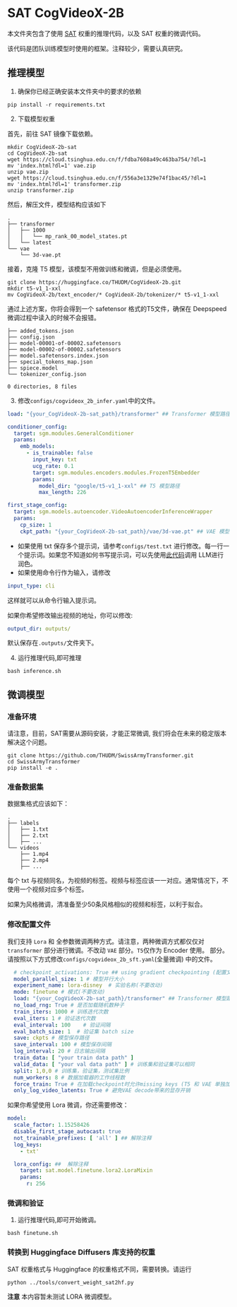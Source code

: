 # SAT CogVideoX-2B

本文件夹包含了使用 [SAT](https://github.com/THUDM/SwissArmyTransformer) 权重的推理代码，以及 SAT 权重的微调代码。

该代码是团队训练模型时使用的框架。注释较少，需要认真研究。

## 推理模型

1. 确保你已经正确安装本文件夹中的要求的依赖

```shell
pip install -r requirements.txt
```

2. 下载模型权重

首先，前往 SAT 镜像下载依赖。

```shell
mkdir CogVideoX-2b-sat
cd CogVideoX-2b-sat
wget https://cloud.tsinghua.edu.cn/f/fdba7608a49c463ba754/?dl=1
mv 'index.html?dl=1' vae.zip
unzip vae.zip
wget https://cloud.tsinghua.edu.cn/f/556a3e1329e74f1bac45/?dl=1
mv 'index.html?dl=1' transformer.zip
unzip transformer.zip
```

然后，解压文件，模型结构应该如下

```
.
├── transformer
│   ├── 1000
│   │   └── mp_rank_00_model_states.pt
│   └── latest
└── vae
    └── 3d-vae.pt
```

接着，克隆 T5 模型，该模型不用做训练和微调，但是必须使用。

```
git clone https://huggingface.co/THUDM/CogVideoX-2b.git
mkdir t5-v1_1-xxl
mv CogVideoX-2b/text_encoder/* CogVideoX-2b/tokenizer/* t5-v1_1-xxl
```
通过上述方案，你将会得到一个 safetensor 格式的T5文件，确保在 Deepspeed微调过程中读入的时候不会报错。
```
├── added_tokens.json
├── config.json
├── model-00001-of-00002.safetensors
├── model-00002-of-00002.safetensors
├── model.safetensors.index.json
├── special_tokens_map.json
├── spiece.model
└── tokenizer_config.json

0 directories, 8 files
```
3. 修改`configs/cogvideox_2b_infer.yaml`中的文件。

```yaml
load: "{your_CogVideoX-2b-sat_path}/transformer" ## Transformer 模型路径

conditioner_config:
  target: sgm.modules.GeneralConditioner
  params:
    emb_models:
      - is_trainable: false
        input_key: txt
        ucg_rate: 0.1
        target: sgm.modules.encoders.modules.FrozenT5Embedder
        params:
          model_dir: "google/t5-v1_1-xxl" ## T5 模型路径
          max_length: 226

first_stage_config:
  target: sgm.models.autoencoder.VideoAutoencoderInferenceWrapper
  params:
    cp_size: 1
    ckpt_path: "{your_CogVideoX-2b-sat_path}/vae/3d-vae.pt" ## VAE 模型路径

```

+ 如果使用 txt 保存多个提示词，请参考`configs/test.txt`
  进行修改。每一行一个提示词。如果您不知道如何书写提示词，可以先使用[此代码](../inference/convert_demo.py)调用 LLM进行润色。
+ 如果使用命令行作为输入，请修改

```yaml
input_type: cli
```

这样就可以从命令行输入提示词。

如果你希望修改输出视频的地址，你可以修改:

```yaml
output_dir: outputs/
```

默认保存在`.outputs/`文件夹下。

4. 运行推理代码,即可推理

```shell
bash inference.sh
```

## 微调模型

### 准备环境

请注意，目前，SAT需要从源码安装，才能正常微调, 我们将会在未来的稳定版本解决这个问题。

```
git clone https://github.com/THUDM/SwissArmyTransformer.git
cd SwissArmyTransformer
pip install -e .
```

### 准备数据集

数据集格式应该如下：

```
.
├── labels
│   ├── 1.txt
│   ├── 2.txt
│   ├── ...
└── videos
    ├── 1.mp4
    ├── 2.mp4
    ├── ...
```

每个 txt 与视频同名，为视频的标签。视频与标签应该一一对应。通常情况下，不使用一个视频对应多个标签。

如果为风格微调，清准备至少50条风格相似的视频和标签，以利于拟合。

### 修改配置文件

我们支持 `Lora` 和 全参数微调两种方式。请注意，两种微调方式都仅仅对 `transformer` 部分进行微调。不改动 `VAE` 部分。`T5`仅作为
Encoder 使用。
部分。 请按照以下方式修改`configs/cogvideox_2b_sft.yaml`(全量微调) 中的文件。

```yaml
  # checkpoint_activations: True ## using gradient checkpointing (配置文件中的两个checkpoint_activations都需要设置为True)
  model_parallel_size: 1 # 模型并行大小
  experiment_name: lora-disney  # 实验名称(不要改动)
  mode: finetune # 模式(不要改动)
  load: "{your_CogVideoX-2b-sat_path}/transformer" ## Transformer 模型路径
  no_load_rng: True # 是否加载随机数种子
  train_iters: 1000 # 训练迭代次数
  eval_iters: 1 # 验证迭代次数
  eval_interval: 100    # 验证间隔
  eval_batch_size: 1  # 验证集 batch size
  save: ckpts # 模型保存路径 
  save_interval: 100 # 模型保存间隔
  log_interval: 20 # 日志输出间隔
  train_data: [ "your train data path" ]
  valid_data: [ "your val data path" ] # 训练集和验证集可以相同
  split: 1,0,0 # 训练集，验证集，测试集比例
  num_workers: 8 # 数据加载器的工作线程数
  force_train: True # 在加载checkpoint时允许missing keys (T5 和 VAE 单独加载)
  only_log_video_latents: True # 避免VAE decode带来的显存开销
```

如果你希望使用 Lora 微调，你还需要修改：

```yaml
model:
  scale_factor: 1.15258426
  disable_first_stage_autocast: true
  not_trainable_prefixes: [ 'all' ] ## 解除注释
  log_keys:
    - txt'

  lora_config: ##  解除注释
    target: sat.model.finetune.lora2.LoraMixin
    params:
      r: 256
```

### 微调和验证

1. 运行推理代码,即可开始微调。

```shell
bash finetune.sh
```

### 转换到 Huggingface Diffusers 库支持的权重

SAT 权重格式与 Huggingface 的权重格式不同，需要转换。请运行

```shell
python ../tools/convert_weight_sat2hf.py
```

**注意** 本内容暂未测试 LORA 微调模型。